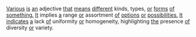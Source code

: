 [Various](./various.md) [is](./is.md) [an](./an.md) adjective [that](./that.md) [means](./means.md) [different](./different.md) kinds, types, [or](./or.md) [forms](./forms.md) [of](./of.md) [something.](./something.md) [It](./it.md) implies [a](./a.md) range [or](./or.md) assortment [of](./of.md) [options](./options.md) [or](./or.md) [possibilities.](./possibilities.md) [It](./it.md) [indicates](./indicates.md) [a](./a.md) lack [of](./of.md) uniformity [or](./or.md) homogeneity, highlighting [the](./the.md) presence [of](./of.md) diversity [or](./or.md) variety.